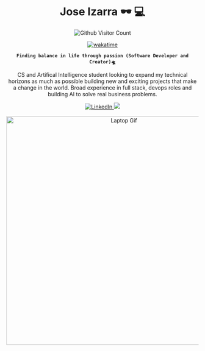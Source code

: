 <div align='center'>
<h1>Jose Izarra 🕶️ 💻</h1>
  
<img alt='Github Visitor Count' src='https://komarev.com/ghpvc/?username=jose-izarra&color=0e75b6&style=flat'/>

[![wakatime](https://wakatime.com/badge/user/018e22fe-9b24-4615-b789-e14e30569b4a.svg)](https://wakatime.com/@018e22fe-9b24-4615-b789-e14e30569b4a)

**`Finding balance in life through passion (Software Developer and Creator)🛸`**


CS and Artifical Intelligence student looking to expand my technical horizons as much as possible building new and exciting projects that make a change in the world. Broad experience in full stack, devops roles and building AI to solve real business problems.


<a href="https://www.linkedin.com/in/jose-izarra" target="_blank" rel="noopener noreferrer">
  <img alt="LinkedIn" src="https://img.shields.io/badge/LinkedIn-0A66C2.svg?style=for-the-badge&logo=LinkedIn&logoColor=white" />
</a>

<span>
<a href="https://joseizarra.com" target="_blank" rel="noreferrer"><img
src="https://img.shields.io/badge/website-00ccbb?style=for-the-badge&logoColor=white"
/></a></span>


<br/>
<br/>
<img 
  alt="Laptop Gif" 
  width="600"
  src="https://user-images.githubusercontent.com/74038190/212749168-86d6c7ab-98da-409b-998f-c5b74721badd.gif" />

</div>





